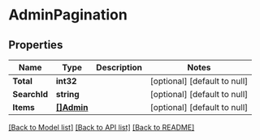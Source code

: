# AdminPagination

## Properties
Name | Type | Description | Notes
------------ | ------------- | ------------- | -------------
**Total** | **int32** |  | [optional] [default to null]
**SearchId** | **string** |  | [optional] [default to null]
**Items** | [**[]Admin**](Admin.md) |  | [optional] [default to null]

[[Back to Model list]](../README.md#documentation-for-models) [[Back to API list]](../README.md#documentation-for-api-endpoints) [[Back to README]](../README.md)


